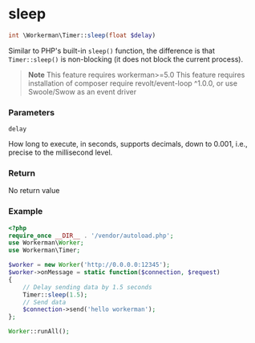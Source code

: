 # sleep
```php
int \Workerman\Timer::sleep(float $delay)
```

Similar to PHP's built-in `sleep()` function, the difference is that `Timer::sleep()` is non-blocking (it does not block the current process).

> **Note**
> This feature requires workerman>=5.0
> This feature requires installation of composer require revolt/event-loop ^1.0.0, or use Swoole/Swow as an event driver


### Parameters
 ``` delay ```

How long to execute, in seconds, supports decimals, down to 0.001, i.e., precise to the millisecond level.

### Return
No return value

### Example

```php
<?php
require_once __DIR__ . '/vendor/autoload.php';
use Workerman\Worker;
use Workerman\Timer;

$worker = new Worker('http://0.0.0.0:12345');
$worker->onMessage = static function($connection, $request)
{
    // Delay sending data by 1.5 seconds
    Timer::sleep(1.5);
    // Send data
    $connection->send('hello workerman');
};

Worker::runAll();
```
